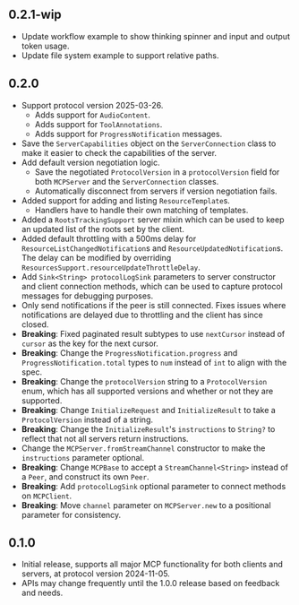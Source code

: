 ## 0.2.1-wip

- Update workflow example to show thinking spinner and input and output token
  usage.
- Update file system example to support relative paths.

## 0.2.0

- Support protocol version 2025-03-26.
  - Adds support for `AudioContent`.
  - Adds support for `ToolAnnotations`.
  - Adds support for `ProgressNotification` messages.
- Save the `ServerCapabilities` object on the `ServerConnection` class to make
  it easier to check the capabilities of the server.
- Add default version negotiation logic.
  - Save the negotiated `ProtocolVersion` in a `protocolVersion` field for both
    `MCPServer` and the `ServerConnection` classes.
  - Automatically disconnect from servers if version negotiation fails.
- Added support for adding and listing `ResourceTemplate`s.
  - Handlers have to handle their own matching of templates.
- Added a `RootsTrackingSupport` server mixin which can be used to keep an
  updated list of the roots set by the client.
- Added default throttling with a 500ms delay for
  `ResourceListChangedNotification`s and `ResourceUpdatedNotification`s. The
  delay can be modified by overriding
  `ResourcesSupport.resourceUpdateThrottleDelay`.
- Add `Sink<String> protocolLogSink` parameters to server constructor and client
  connection methods, which can be used to capture protocol messages for
  debugging purposes.
- Only send notifications if the peer is still connected. Fixes issues where
  notifications are delayed due to throttling and the client has since closed.
- **Breaking**: Fixed paginated result subtypes to use `nextCursor` instead of
  `cursor` as the key for the next cursor.
- **Breaking**: Change the `ProgressNotification.progress` and
  `ProgressNotification.total` types to `num` instead of `int` to align with the
  spec.
- **Breaking**: Change the `protocolVersion` string to a `ProtocolVersion` enum,
  which has all supported versions and whether or not they are supported.
- **Breaking**: Change `InitializeRequest` and `InitializeResult` to take a
  `ProtocolVersion` instead of a string.
- **Breaking**: Change the `InitializeResult`'s `instructions` to `String?` to
  reflect that not all servers return instructions.
- Change the `MCPServer.fromStreamChannel` constructor to make the `instructions`
  parameter optional.
- **Breaking**: Change `MCPBase` to accept a `StreamChannel<String>` instead of
  a `Peer`, and construct its own `Peer`.
- **Breaking**: Add `protocolLogSink` optional parameter to connect methods on
  `MCPClient`.
- **Breaking**: Move `channel` parameter on `MCPServer.new` to a positional
  parameter for consistency.

## 0.1.0

- Initial release, supports all major MCP functionality for both clients and
  servers, at protocol version 2024-11-05.
- APIs may change frequently until the 1.0.0 release based on feedback and
  needs.
